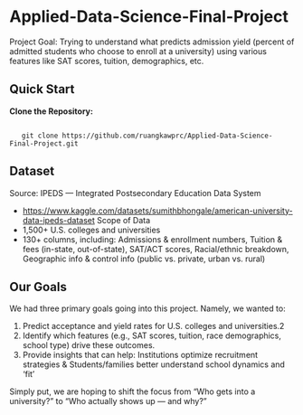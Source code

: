 # Applied-Data-Science-Final-Project
Project Goal: Trying to understand what predicts admission yield (percent of admitted students who choose to enroll at a university) using various features like SAT scores, tuition, demographics, etc.

## Quick Start
  
**Clone the Repository:**
```

   git clone https://github.com/ruangkawprc/Applied-Data-Science-Final-Project.git
```

## Dataset
Source: IPEDS — Integrated Postsecondary Education Data System
- https://www.kaggle.com/datasets/sumithbhongale/american-university-data-ipeds-dataset
Scope of Data
- 1,500+ U.S. colleges and universities
- 130+ columns, including: Admissions & enrollment numbers, Tuition & fees (in-state, out-of-state), SAT/ACT scores, Racial/ethnic breakdown, Geographic info & control info (public vs. private, urban vs. rural)

## Our Goals
We had three primary goals going into this project. Namely, we wanted to:
1. Predict acceptance and yield rates for U.S. colleges and universities.2
2. Identify which features (e.g., SAT scores, tuition, race demographics, school type) drive these outcomes.
3. Provide insights that can help: Institutions optimize recruitment strategies & Students/families better understand school dynamics and ‘fit’

Simply put, we are hoping to shift the focus from “Who gets into a university?” to “Who actually shows up — and why?”
